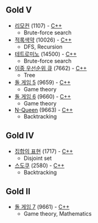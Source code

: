 ## Gold V
* [리모컨](https://www.acmicpc.net/problem/1107) (1107) - [C++](https://github.com/nbsp1221/algorithm/blob/master/algorithm-challenges/baekjoon-online-judge/challenges/1000/1107.cpp)
  - Brute-force search
* [적록색약](https://www.acmicpc.net/problem/10026) (10026) - [C++](https://github.com/nbsp1221/algorithm/blob/master/algorithm-challenges/baekjoon-online-judge/challenges/10000/10026.cpp)
  - DFS, Recursion
* [테트로미노](https://www.acmicpc.net/problem/14500) (14500) - [C++](https://github.com/nbsp1221/algorithm/blob/master/algorithm-challenges/baekjoon-online-judge/challenges/14000/14500.cpp)
  - Brute-force search
* [이중 우선순위 큐](https://www.acmicpc.net/problem/7662) (7662) - [C++](https://github.com/nbsp1221/algorithm/blob/master/algorithm-challenges/baekjoon-online-judge/challenges/7000/7662.cpp)
  - Tree
* [돌 게임 5](https://www.acmicpc.net/problem/9659) (9659) - [C++](https://github.com/nbsp1221/algorithm/blob/master/algorithm-challenges/baekjoon-online-judge/challenges/9000/9659.cpp)
  - Game theory
* [돌 게임 6](https://www.acmicpc.net/problem/9660) (9660) - [C++](https://github.com/nbsp1221/algorithm/blob/master/algorithm-challenges/baekjoon-online-judge/challenges/9000/9660.cpp)
  - Game theory
* [N-Queen](https://www.acmicpc.net/problem/9663) (9663) - [C++](https://github.com/nbsp1221/algorithm/blob/master/algorithm-challenges/baekjoon-online-judge/challenges/9000/9663.cpp)
  - Backtracking
## Gold IV
* [집합의 표현](https://www.acmicpc.net/problem/1717) (1717) - [C++](https://github.com/nbsp1221/algorithm/blob/master/algorithm-challenges/baekjoon-online-judge/challenges/1000/1717.cpp)
  - Disjoint set
* [스도쿠](https://www.acmicpc.net/problem/2580) (2580) - [C++](https://github.com/nbsp1221/algorithm/blob/master/algorithm-challenges/baekjoon-online-judge/challenges/2000/2580.cpp)
  - Backtracking
## Gold II
* [돌 게임 7](https://www.acmicpc.net/problem/9661) (9661) - [C++](https://github.com/nbsp1221/algorithm/blob/master/algorithm-challenges/baekjoon-online-judge/challenges/9000/9661.cpp)
  - Game theory, Mathematics
